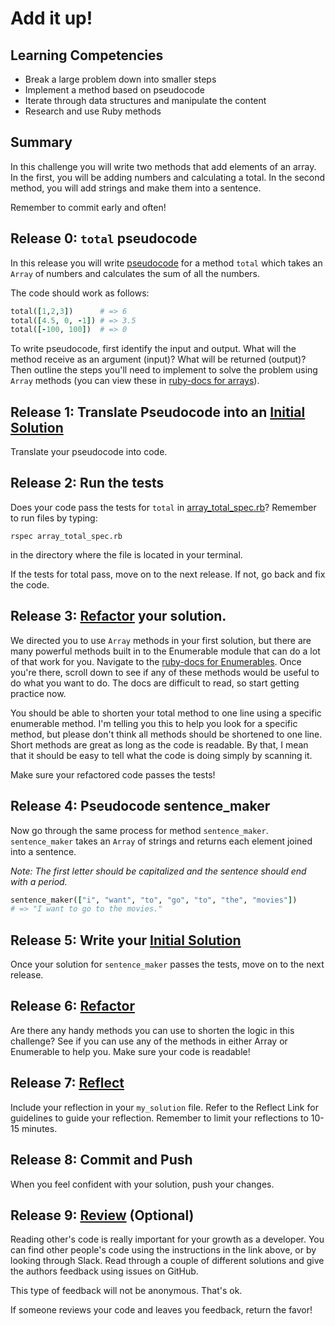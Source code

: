 # Add it up!

## Learning Competencies
- Break a large problem down into smaller steps
- Implement a method based on pseudocode
- Iterate through data structures and manipulate the content
- Research and use Ruby methods

## Summary
In this challenge you will write two methods that add elements of an array. In the first, you will be adding numbers and calculating a total. In the second method, you will add strings and make them into a sentence.

Remember to commit early and often!

## Release 0: `total` pseudocode
In this release you will write [pseudocode](https://github.com/dev-academy-phase0/phase-0-handbook/blob/master/coding-references/pseudocode.md) for a method `total` which takes an `Array` of numbers and calculates the sum of all the numbers.

The code should work as follows:

```ruby
total([1,2,3])      # => 6
total([4.5, 0, -1]) # => 3.5
total([-100, 100])  # => 0
```

To write pseudocode, first identify the input and output. What will the method receive as an argument (input)? What will be returned (output)? Then outline the steps you'll need to implement to solve the problem using `Array` methods (you can view these in [ruby-docs for arrays](http://www.ruby-doc.org/core-2.0/Array.html)).

## Release 1: Translate Pseudocode into an [Initial Solution](https://github.com/dev-academy-phase0/phase-0-handbook/blob/master/coding-references/initial-solution.md)

Translate your pseudocode into code.

## Release 2: Run the tests
Does your code pass the tests for `total` in [array_total_spec.rb](array_total_spec.rb)? Remember to run files by typing:

`rspec array_total_spec.rb`

in the directory where the file is located in your terminal.

If the tests for total pass, move on to the next release. If not, go back and fix the code.

## Release 3: [Refactor](https://github.com/dev-academy-phase0/phase-0-handbook/blob/master/coding-references/refactoring.md) your solution.

We directed you to use `Array` methods in your first solution, but there are many powerful methods built in to the Enumerable module that can do a lot of that work for you. Navigate to the [ruby-docs for Enumerables](http://ruby-doc.org/core-2.0/Enumerable.html). Once you're there, scroll down to see if any of these methods would be useful to do what you want to do. The docs are difficult to read, so start getting practice now.

You should be able to shorten your total method to one line using a specific enumerable method. I'm telling you this to help you look for a specific method, but please don't think all methods should be shortened to one line. Short methods are great as long as the code is readable. By that, I mean that it should be easy to tell what the code is doing simply by scanning it.

Make sure your refactored code passes the tests!

## Release 4: Pseudocode sentence_maker
Now go through the same process for method `sentence_maker`. `sentence_maker` takes an `Array` of strings and returns each element joined into a sentence.

*Note: The first letter should be capitalized and the sentence should end with a period.*

```ruby
sentence_maker(["i", "want", "to", "go", "to", "the", "movies"])
# => "I want to go to the movies."
```

## Release 5: Write your [Initial Solution](https://github.com/dev-academy-phase0/phase-0-handbook/blob/master/coding-references/initial-solution.md)

Once your solution for `sentence_maker` passes the tests, move on to the next release.

## Release 6: [Refactor](https://github.com/dev-academy-phase0/phase-0-handbook/blob/master/coding-references/refactoring.md)

Are there any handy methods you can use to shorten the logic in this challenge? See if you can use any of the methods in either Array or Enumerable to help you. Make sure your code is readable!

## Release 7:  [Reflect](https://github.com/dev-academy-phase0/phase-0-handbook/blob/master/coding-references/reflection-guidelines.md)
Include your reflection in your `my_solution` file. Refer to the Reflect Link for guidelines to guide your reflection. Remember to limit your reflections to 10-15 minutes.

## Release 8: Commit and Push
When you feel confident with your solution, push your changes.

## Release 9: [Review](https://github.com/dev-academy-phase0/phase-0-handbook/blob/master/coding-references/review.md) (Optional)

Reading other's code is really important for your growth as a developer. You can find other people's code using the instructions in the link above, or by looking through Slack. Read through a couple of different solutions and give the authors feedback using issues on GitHub.

This type of feedback will not be anonymous. That's ok.

If someone reviews your code and leaves you feedback, return the favor!
